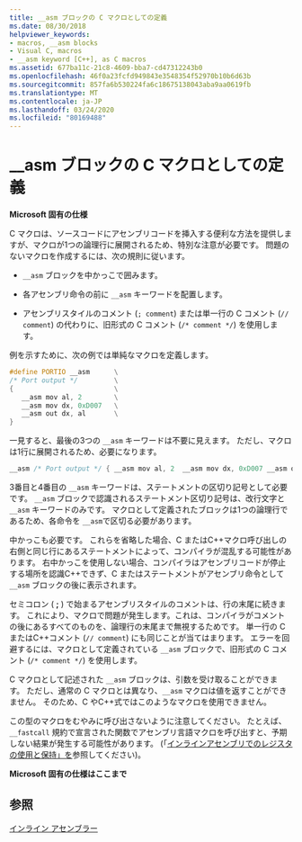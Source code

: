 ```yaml
---
title: __asm ブロックの C マクロとしての定義
ms.date: 08/30/2018
helpviewer_keywords:
- macros, __asm blocks
- Visual C, macros
- __asm keyword [C++], as C macros
ms.assetid: 677ba11c-21c8-4609-bba7-cd47312243b0
ms.openlocfilehash: 46f0a23fcfd949843e3548354f52970b10b6d63b
ms.sourcegitcommit: 857fa6b530224fa6c18675138043aba9aa0619fb
ms.translationtype: MT
ms.contentlocale: ja-JP
ms.lasthandoff: 03/24/2020
ms.locfileid: "80169488"
---
```

# <a name="defining-__asm-blocks-as-c-macros"></a>__asm ブロックの C マクロとしての定義

**Microsoft 固有の仕様**

C マクロは、ソースコードにアセンブリコードを挿入する便利な方法を提供しますが、マクロが1つの論理行に展開されるため、特別な注意が必要です。 問題のないマクロを作成するには、次の規則に従います。

- `__asm` ブロックを中かっこで囲みます。

- 各アセンブリ命令の前に `__asm` キーワードを配置します。

- アセンブリスタイルのコメント (`; comment`) または単一行の C コメント (`// comment`) の代わりに、旧形式の C コメント (`/* comment */`) を使用します。

例を示すために、次の例では単純なマクロを定義します。

```cpp
#define PORTIO __asm      \
/* Port output */         \
{                         \
   __asm mov al, 2        \
   __asm mov dx, 0xD007   \
   __asm out dx, al       \
}
```

一見すると、最後の3つの `__asm` キーワードは不要に見えます。 ただし、マクロは1行に展開されるため、必要になります。

```cpp
__asm /* Port output */ { __asm mov al, 2  __asm mov dx, 0xD007 __asm out dx, al }
```

3番目と4番目の `__asm` キーワードは、ステートメントの区切り記号として必要です。 `__asm` ブロックで認識されるステートメント区切り記号は、改行文字と `__asm` キーワードのみです。 マクロとして定義されたブロックは1つの論理行であるため、各命令を `__asm`で区切る必要があります。

中かっこも必要です。 これらを省略した場合、C またはC++マクロ呼び出しの右側と同じ行にあるステートメントによって、コンパイラが混乱する可能性があります。 右中かっこを使用しない場合、コンパイラはアセンブリコードが停止する場所を認識C++できず、C またはステートメントがアセンブリ命令として `__asm` ブロックの後に表示されます。

セミコロン ( **;** ) で始まるアセンブリスタイルのコメントは、行の末尾に続きます。 これにより、マクロで問題が発生します。これは、コンパイラがコメントの後にあるすべてのものを、論理行の末尾まで無視するためです。 単一行の C またはC++コメント (`// comment`) にも同じことが当てはまります。 エラーを回避するには、マクロとして定義されている `__asm` ブロックで、旧形式の C コメント (`/* comment */`) を使用します。

C マクロとして記述された `__asm` ブロックは、引数を受け取ることができます。 ただし、通常の C マクロとは異なり、`__asm` マクロは値を返すことができません。 そのため、C やC++式ではこのようなマクロを使用できません。

この型のマクロをむやみに呼び出さないように注意してください。 たとえば、`__fastcall` 規約で宣言された関数でアセンブリ言語マクロを呼び出すと、予期しない結果が発生する可能性があります。 (「[インラインアセンブリでのレジスタの使用と保持」を](../../assembler/inline/using-and-preserving-registers-in-inline-assembly.md)参照してください)。

**Microsoft 固有の仕様はここまで**

## <a name="see-also"></a>参照

[インライン アセンブラー](../../assembler/inline/inline-assembler.md)<br/>
